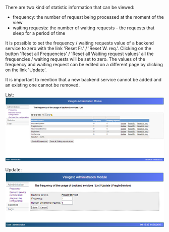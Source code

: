There are two kind of statistic information that can be viewed:
  * frequency: the number of request being processed at the moment of the view
  * waiting requests: the number of waiting requests - the requests that sleep for a period of time

It is possible to set the frequency / waiting requests value of a backend service to zero with the link 'Reset Fr.' / 'Reset W. req.'. Clicking on the button 'Reset all Frequencies' / 'Reset all Waiting request values' all the frequencies / waiting requests will be set to zero.
The values of the frequency and waiting request can be edited on a different page by clicking on the link 'Update'.

It is important to mention that a new backend service cannot be added and an existing one cannot be removed.

List:
![images/2-frequency-list.png](images/2-frequency-list.png)

Update:
![images/3-frequency-update.png](images/3-frequency-update.png)